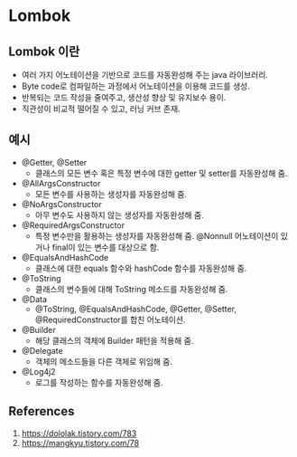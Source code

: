 # Lombok

## Lombok 이란

- 여러 가지 어노테이션을 기반으로 코드를 자동완성해 주는 java 라이브러리.
- Byte code로 컴파일하는 과정에서 어노테이션을 이용해 코드를 생성.
- 반복되는 코드 작성을 줄여주고, 생산성 향상 및 유지보수 용이.
- 직관성이 비교적 떨어질 수 있고, 러닝 커브 존재.

## 예시

- @Getter, @Setter
  - 클래스의 모든 변수 혹은 특정 변수에 대한 getter 및 setter를 자동완성해 줌.
- @AllArgsConstructor
  - 모든 변수를 사용하는 생성자를 자동완성해 줌.
- @NoArgsConstructor
  - 아무 변수도 사용하지 않는 생성자를 자동완성해 줌.
- @RequiredArgsConstructor
  - 특정 변수만을 활용하는 생성자를 자동완성해 줌. @Nonnull 어노테이션이 있거나 final이 있는 변수를 대상으로 함.
- @EqualsAndHashCode
  - 클래스에 대한 equals 함수와 hashCode 함수를 자동완성해 줌.
- @ToString
  - 클래스의 변수들에 대해 ToString 메소드를 자동완성해 줌.
- @Data
  - @ToString, @EqualsAndHashCode, @Getter, @Setter, @RequiredConstructor를 합친 어노테이션.
- @Builder
  - 해당 클래스의 객체에 Builder 패턴을 적용해 줌.
- @Delegate
  - 객체의 메소드들을 다른 객체로 위임해 줌.
- @Log4j2
  - 로그를 작성하는 함수를 자동완성해 줌.

## References

1. https://dololak.tistory.com/783
2. https://mangkyu.tistory.com/78
